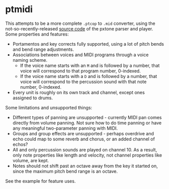 # ptmidi

This attempts to be a more complete `.ptcop` to `.mid` converter, using the not-so-recently-released [source code](http://pxtone.org/wp-content/uploads/2016/08/pxtone-source-code-170212a.zip) of the pxtone parser and player. Some properties and features:

* Portamentos and key corrects fully supported, using a lot of pitch bends and bend range adjustments.
* Associations between voices and MIDI programs through a voice naming scheme.
  * If the voice name starts with an `M` and is followed by a number, that voice will correspond to that program number, 0-indexed.
  * If the voice name starts with a `D` and is followed by a number, that voice will correspond to the percussion sound with that note number, 0-indexed.
* Every unit is roughly on its own track and channel, except ones assigned to drums.

Some limitations and unsupported things:

* Different types of panning are unsupported - currently MIDI pan comes directly from volume panning. Not sure how to do time panning or have any meaningful two-parameter panning with MIDI.
* Groups and group effects are unsupported - perhaps overdrive and echo could map to some reverb and chorus, or an added channel of echos?
* All and only percussion sounds are played on channel 10. As a result, only note properties like length and velocity, not channel properties like volume, are kept.
* Notes should not shift past an octave away from the key it started on, since the maximum pitch bend range is an octave.

See the example for feature uses. 
